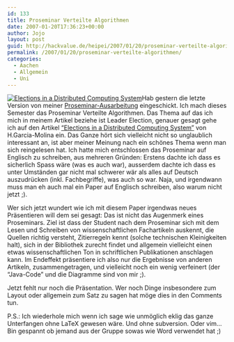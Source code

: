```yaml
---
id: 133
title: Proseminar Verteilte Algorithmen
date: 2007-01-20T17:36:23+00:00
author: Jojo
layout: post
guid: http://hackvalue.de/heipei/2007/01/20/proseminar-verteilte-algorithmen/
permalink: /2007/01/20/proseminar-verteilte-algorithmen/
categories:
  - Aachen
  - Allgemein
  - Uni
---
```

[<img src="/weblog/article.jpg" class="alignleft" alt="Elections in a Distributed Computing System" />](/heipei/files/article.pdf)Hab gestern die letzte Version von meiner [Proseminar-Ausarbeitung](/heipei/files/article.pdf) eingeschickt. Ich mach dieses Semester das Proseminar Verteilte Algorithmen. Das Thema auf das ich mich in meinem Artikel beziehe ist Leader Election, genauer gesagt gehe ich auf den Artikel [&#8220;Elections in a Distributed Computing System&#8221;](http://ieeexplore.ieee.org/xpls/abs_all.jsp?isnumber=35208&arnumber=1675885&count=12&index=6) von H.Garcia-Molina ein. Das Ganze hört sich vielleicht nicht so unglaublich interessant an, ist aber meiner Meinung nach ein schönes Thema wenn man sich reingelesen hat. Ich hatte mich entschlossen das Proseminar auf Englisch zu schreiben, aus mehreren Gründen: Erstens dachte ich dass es sicherlich Spass wäre (was es auch war), ausserdem dachte ich dass es unter Umständen gar nicht mal schwerer wär als alles auf Deutsch auszudrücken (inkl. Fachbegriffe), was auch so war. Naja, und irgendwann muss man eh auch mal ein Paper auf Englisch schreiben, also warum nicht jetzt ;).
  
Wer sich jetzt wundert wie ich mit diesem Paper irgendwas neues Präsentieren will dem sei gesagt: Das ist nicht das Augenmerk eines Proseminars. Ziel ist dass der Student nach dem Proseminar sich mit dem Lesen und Schreiben von wissenschaftlichen Fachartikeln auskennt, die Quellen richtig versteht, Zitierregeln kennt (solche technischen Kleinigkeiten halt), sich in der Bibliothek zurecht findet und allgemein vielleicht einen etwas wissenschaftlichen Ton in schriftlichen Publikationen anschlagen kann. Im Endeffekt präsentiere ich also nur die Ergebnisse von anderen Artikeln, zusammengetragen, und vielleicht noch ein wenig verfeinert (der &#8220;Java-Code&#8221; und die Diagramme sind von mir ;).
  
Jetzt fehlt nur noch die Präsentation. Wer noch Dinge insbesondere zum Layout oder allgemein zum Satz zu sagen hat möge dies in den Comments tun.

P.S.: Ich wiederhole mich wenn ich sage wie unmöglich eklig das ganze Unterfangen ohne LaTeX gewesen wäre. Und ohne subversion. Oder vim&#8230; Bin gespannt ob jemand aus der Gruppe sowas wie Word verwendet hat ;)